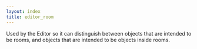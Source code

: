 ```yaml
---
layout: index
title: editor_room
---
```


Used by the Editor so it can distinguish between objects that are intended to be rooms, and objects that are intended to be objects inside rooms.
